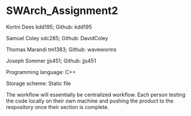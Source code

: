 # SWArch_Assignment2

Kortni Dees kdd195; 
Github: kdd195

Samuel Coley sdc285; 
Github: DavidColey

Thomas Marandi tm1383; 
Github: waveworms

Joseph Sommer jjs451; 
Github: jjs451

Programming language: C++

Storage scheme: Static file

The workflow will essentially be centralized workflow. Each person testing the code locally on their own machine and pushing the product to the respository once their section is complete.
